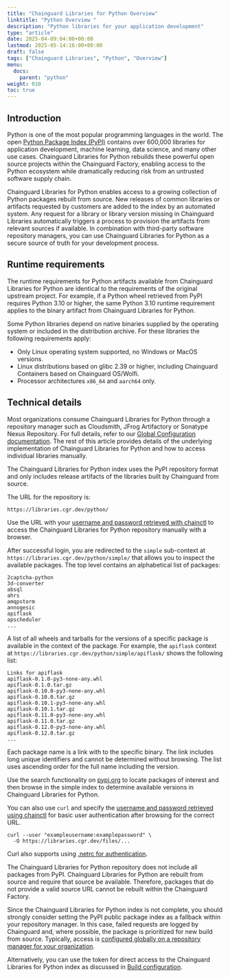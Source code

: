 ```yaml
---
title: "Chainguard Libraries for Python Overview"
linktitle: "Python Overview "
description: "Python libraries for your application development"
type: "article"
date: 2025-04-09:04:00+00:00
lastmod: 2025-05-14:16:00+00:00
draft: false
tags: ["Chainguard Libraries", "Python", "Overview"]
menu:
  docs:
    parent: "python"
weight: 010
toc: true
---
```


## Introduction

Python is one of the most popular programming languages in the world. The
open [Python Package Index (PyPI)](https://pypi.org/) contains over 600,000
libraries for application development, machine learning, data science, and many
other use cases. Chainguard Libraries for Python rebuilds these powerful open
source projects within the Chainguard Factory, enabling access to the Python
ecosystem while dramatically reducing risk from an untrusted software supply
chain.

Chainguard Libraries for Python enables access to a growing collection of Python
packages rebuilt from source. New releases of common libraries or artifacts
requested by customers are added to the index by an automated system. Any
request for a library or library version missing in Chainguard Libraries
automatically triggers a process to provision the artifacts from relevant
sources if available. In combination with third-party software repository
managers, you can use Chainguard Libraries for Python as a secure source of
truth for your development process.

## Runtime requirements

The runtime requirements for Python artifacts available from Chainguard
Libraries for Python are identical to the requirements of the original upstream
project. For example, if a Python wheel retrieved from PyPI requires Python 3.10
or higher, the same Python 3.10 runtime requirement applies to the binary
artifact from Chainguard Libraries for Python.

Some Python libraries depend on native binaries supplied by the operating system
or included in the distribution archive. For these libraries the following
requirements apply:

* Only Linux operating system supported, no Windows or MacOS versions.
* Linux distributions based on glibc 2.39 or higher, including Chainguard
  Containers based on Chainguard OS/Wolfi.
* Processor architectures `x86_64` and `aarch64` only.

## Technical details

Most organizations consume Chainguard Libraries for Python through a repository
manager such as Cloudsmith, JFrog Artifactory or Sonatype Nexus Repository. For
full details, refer to our [Global Configuration
documentation](/chainguard/libraries/python/global-configuration). The rest of
this article provides details of the underlying implementation of Chainguard
Libraries for Python and how to access individual libraries manually.

The Chainguard Libraries for Python index uses the PyPI repository format and
only includes release artifacts of the libraries built by Chainguard from
source.

The URL for the repository is:

```
https://libraries.cgr.dev/python/
```

Use the URL with your [username and password retrieved with
chainctl](/chainguard/libraries/access/) to access the Chainguard Libraries for
Python repository manually with a browser.

After successful login, you are redirected to the `simple` sub-context at
`https://libraries.cgr.dev/python/simple/` that allows you to inspect the
available packages. The top level contains an alphabetical list of packages:

```
2captcha-python
3d-converter
absql
ahrs
amqpstorm
annogesic
apiflask
apscheduler
...
```

A list of all wheels and tarballs for the versions of a specific package is
available in the context of the package. For example, the `apiflask` context at
`https://libraries.cgr.dev/python/simple/apiflask/` shows the following list:

```
Links for apiflask
apiflask-0.1.0-py3-none-any.whl
apiflask-0.1.0.tar.gz
apiflask-0.10.0-py3-none-any.whl
apiflask-0.10.0.tar.gz
apiflask-0.10.1-py3-none-any.whl
apiflask-0.10.1.tar.gz
apiflask-0.11.0-py3-none-any.whl
apiflask-0.11.0.tar.gz
apiflask-0.12.0-py3-none-any.whl
apiflask-0.12.0.tar.gz
...
```

Each package name is a link with to the specific binary. The link includes long
unique identifiers and cannot be determined without browsing. The list uses
ascending order for the full name including the version.

Use the search functionality on [pypi.org](https://pypi.org/) to locate packages
of interest and then browse in the simple index to determine available versions
in Chainguard Libraries for Python.

You can also use `curl` and specify the [username and password retrieved using
chainctl](/chainguard/libraries/access/) for basic user authentication after
browsing for the correct URL.

```
curl --user "exampleusername:examplepassword" \
  -O https://libraries.cgr.dev/files/...
```

Curl also supports using [.netrc for
authentication](/chainguard/libraries/access#netrc).

The Chainguard Libraries for Python repository does not include all packages
from PyPI. Chainguard Libraries for Python are rebuilt from source and require
that source be available. Therefore, packages that do not provide a valid source
URL cannot be rebuilt within the Chainguard Factory.

Since the Chainguard Libraries for Python index is not complete, you should
strongly consider setting the PyPI public package index as a fallback within
your repository manager. In this case, failed requests are logged by Chainguard
and, where possible, the package is prioritized for new build from source.
Typically, access is [configured globally on a repository manager for your
organization](/chainguard/libraries/python/global-configuration/).

Alternatively, you can use the token for direct access to the Chainguard
Libraries for Python index as discussed in [Build
configuration](/chainguard/libraries/python/build-configuration/).
